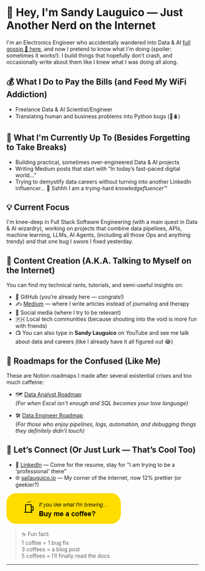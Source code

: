 # 👋 Hey, I'm Sandy Lauguico — Just Another Nerd on the Internet

I'm an Electronics Engineer who accidentally wandered into Data & AI <a href="https://www.linkedin.com/posts/activity-7006252743405305856-fCnt?utm_source=share&utm_medium=member_desktop&rcm=ACoAABwHM-MBtcv4Wx2rOT7AlHx8hBUiK_lyKro" target="_blank">full gossip 🍿 here</a>, and now I pretend to know what I'm doing (spoiler: sometimes it works!). I build things that hopefully don’t crash, and occasionally write about them like I knew what I was doing all along.


## 💰 What I Do to Pay the Bills (and Feed My WiFi Addiction)

- Freelance Data & AI Scientist/Engineer  
- Translating human and business problems into Python bugs (🐍🪲)

## 🚀 What I'm Currently Up To (Besides Forgetting to Take Breaks)

- Building practical, sometimes over-engineered Data & AI projects  
- Writing Medium posts that start with “In today’s fast-paced digital world…”  
- Trying to demystify data careers without turning into another LinkedIn influencer... 🤫 Sshhh I am a trying-hard *knowledgefluencer™*

## 💡 Current Focus

I'm knee-deep in Full Stack Software Engineering (with a main quest in Data & AI wizardry), working on projects that combine data pipelines, APIs, machine learning, LLMs, AI Agents, (including all those Ops and anything trendy) and that one bug I swore I fixed yesterday.

## 📝 Content Creation (A.K.A. Talking to Myself on the Internet)

You can find my technical rants, tutorials, and semi-useful insights on:

- 🐙 GitHub (you’re already here — congrats!)  
- ✍️ [Medium](https://medium.com/me/stories/public) — where I write articles instead of journaling and therapy  
- 📱 Social media (where I try to be relevant)  
- 🇵🇭 Local tech communities (because shouting into the void is more fun with friends)
- 📺 You can also type in **Sandy Lauguico** on YouTube and see me talk about data and careers (like I already have it all figured out 😂)

## 📍 Roadmaps for the Confused (Like Me)

These are Notion roadmaps I made after several existential crises and too much caffeine:

- 🗺️ [Data Analyst Roadmap](https://shadow-blue-572.notion.site/c3f88e41209349f6a0a18c40684a420a)  
  *(For when Excel isn't enough and SQL becomes your love language)*

- 🛠️ [Data Engineer Roadmap](https://shadow-blue-572.notion.site/b880b4ef0b1445aabec127442b97c79f?v=0a45fb3e2b5946d59708797eeea16671)  
  *(For those who enjoy pipelines, logs, automation, and debugging things they definitely didn’t touch)*

## 🤝 Let’s Connect (Or Just Lurk — That’s Cool Too)

- 💼 [LinkedIn](https://www.linkedin.com/in/sandy-lauguico-257592111/) — Come for the resume, stay for "I am trying to be a 'professional' there"
- 🌐 [sailauguico.io](https://sailauguico.io) — My corner of the internet, now 12% prettier (or geekier?)
  

[![Buy Me a Coffee](buy-coffee-button%20(1).png)](https://buymeacoffee.com/sai_documents)

> ☕ Fun fact:  
> 1 coffee = 1 bug fix  
> 3 coffees = a blog post  
> 5 coffees = I’ll finally read the docs
---

<!--
[![Top Languages](https://github-readme-stats.vercel.app/api/top-langs/?username=sclauguico&layout=compact)](https://github.com/sclauguico)
-->
